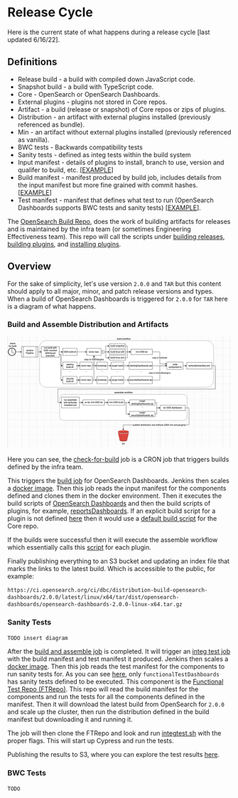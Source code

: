 # Release Cycle

Here is the current state of what happens during a release cycle [last updated 6/16/22].

## Definitions
* Release build - a build with compiled down JavaScript code.
* Snapshot build - a build with TypeScript code.
* Core - OpenSearch or OpenSearch Dashboards.
* External plugins - plugins not stored in Core repos.
* Artifact - a build (release or snapshot) of Core repos or zips of plugins.
* Distribution - an artifact with external plugins installed (previously referenced as bundle).
* Min - an artifact without external plugins installed (previously referenced as vanilla).
* BWC tests - Backwards compatibility tests
* Sanity tests - defined as integ tests within the build system
* Input manifest - details of plugins to install, branch to use, version and qualifer to build, etc. [[EXAMPLE](https://github.com/opensearch-project/opensearch-build/blob/main/manifests/2.0.0/opensearch-dashboards-2.0.0.yml)]
* Build manifest - manifest produced by build job, includes details from the input manifest but more fine grained with commit hashes. [[EXAMPLE](https://ci.opensearch.org/ci/dbc/distribution-build-opensearch-dashboards/2.0.0/latest/linux/x64/tar/dist/opensearch-dashboards/manifest.yml)]
* Test manifest - manifest that defines what test to run (OpenSearch Dashboards supports BWC tests and sanity tests) [[EXAMPLE](https://github.com/opensearch-project/opensearch-build/blob/main/manifests/2.0.0/opensearch-dashboards-2.0.0-test.yml)].

The [OpenSearch Build Repo](https://github.com/opensearch-project/opensearch-build), does the work of building artifacts for releases and is maintained by the infra team (or sometimes Engineering Effectiveness team). This repo will call the scripts under [building releases](build.md), [building plugins](../plugins/build.md), and [installing plugins](../plugins/install.md).

## Overview

For the sake of simplicity, let's use version `2.0.0` and `TAR` but this content should apply to all major, minor, and patch release versions and types. When a build of OpenSearch Dashboards is triggered for `2.0.0` for `TAR` here is a diagram of what happens.

### Build and Assemble Distribution and Artifacts
![Build job](assets/build_job.png)

Here you can see, the [check-for-build](https://github.com/opensearch-project/opensearch-build/blob/main/jenkins/check-for-build.jenkinsfile) job is a CRON job that triggers builds defined by the infra team.

This triggers the [build job](https://github.com/opensearch-project/opensearch-build/blob/main/jenkins/opensearch-dashboards/distribution-build.jenkinsfile) for OpenSearch Dashboards. Jenkins then scales a [docker image](https://github.com/opensearch-project/opensearch-build/blob/main/manifests/2.0.0/opensearch-dashboards-2.0.0.yml#L8). Then this job reads the input manifest for the components defined and clones them in the docker environment. Then it executes the build scripts of [OpenSearch Dashboards](https://github.com/opensearch-project/opensearch-build/blob/main/scripts/components/OpenSearch-Dashboards/build.sh) and then the build scripts of plugins, for example, [reportsDashboards](https://github.com/opensearch-project/opensearch-build/blob/main/scripts/components/reportsDashboards/build.sh). If an explicit build script for a plugin is not defined [here](https://github.com/opensearch-project/opensearch-build/tree/main/scripts/components) then it would use a [default build script](https://github.com/opensearch-project/opensearch-build/blob/main/scripts/default/opensearch-dashboards/build.sh) for the Core repo.

If the builds were successful then it will execute the assemble workflow which essentially calls this [script](../plugins/install.md#from-file) for each plugin.

Finally publishing everything to an S3 bucket and updating an index file that marks the links to the latest build. Which is accessible to the public, for example:

```
https://ci.opensearch.org/ci/dbc/distribution-build-opensearch-dashboards/2.0.0/latest/linux/x64/tar/dist/opensearch-dashboards/opensearch-dashboards-2.0.0-linux-x64.tar.gz
```

### Sanity Tests

`TODO insert diagram`

After the [build and assemble job](#build-and-assemble-distribution-and-artifacts) is completed. It will trigger an [integ test job](https://github.com/opensearch-project/opensearch-build/blob/main/jenkins/opensearch-dashboards/integ-test.jenkinsfile) with the build manifest and test manifest it produced. Jenkins then scales a [docker image](https://github.com/opensearch-project/opensearch-build/blob/main/manifests/2.0.0/opensearch-dashboards-2.0.0-test.yml#L6). Then this job reads the test manifest for the components to run sanity tests for. As you can see [here](https://github.com/opensearch-project/opensearch-build/blob/main/manifests/2.0.0/opensearch-dashboards-2.0.0-test.yml#L14), only `functionalTestDashboards` has sanity tests defined to be executed. This component is the [Functional Test Repo (FTRepo)](https://github.com/opensearch-project/opensearch-dashboards-functional-test). This repo will read the build manifest for the components and run the tests for all the components defined in the manifest. Then it will download the latest build from OpenSearch for `2.0.0` and scale up the cluster, then run the distribution defined in the build manifest but downloading it and running it. 

The job will then clone the FTRepo and look and run [integtest.sh](https://github.com/opensearch-project/opensearch-dashboards-functional-test/blob/main/integtest.sh) with the proper flags. This will start up Cypress and run the tests.

Publishing the results to S3, where you can explore the test results [here](https://opensearch-project.github.io/opensearch-dashboards-functional-test/site/).

### BWC Tests

`TODO`





